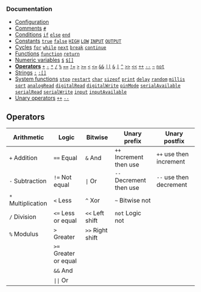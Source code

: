 ### Documentation
- [Configuration](/documentation/configuration.md)
- [Comments](/documentation/comments.md) [`#`]()  
- [Conditions](/documentation/conditions.md) [`if`]() [`else`]() [`end`]()
- [Constants](/documentation/constants.md) [`true`]() [`false`]() [`HIGH`]() [`LOW`]() [`INPUT`]() [`OUTPUT`]()
- [Cycles](/documentation/cycles.md) [`for`](/documentation/cycles.md#for) [`while`](/documentation/cycles.md#while) [`next`](/documentation/cycles.md#next) [`break`](/documentation/cycles.md#break) [`continue`](/documentation/cycles.md#continue)
- [Functions](/documentation/functions.md) [`function`]() [`return`]()
- [Numeric variables](/documentation/numeric-variables.md) [`$`]() [`$[]`]()
- **[Operators](/documentation/operators.md)** [`+`]() [`-`]() [`*`]() [`/`]() [`%`]() [`==`]() [`!=`]() [`>`]() [`>=`]() [`<`]() [`<=`]() [`&&`]() [`||`]() [`&`]() [`|`]() [`^`]() [`>>`]() [`<<`]() [`++`]() [`--`]() [`~`]() [`not`]()
- [Strings](/documentation/strings.md) [`:`]() [`:[]`]()
- [System functions](/documentation/system-functions.md) [`stop`]() [`restart`]() [`char`]() [`sizeof`]() [`print`]() [`delay`]() [`random`]() [`millis`]() [`sqrt`]() [`analogRead`]() [`digitalRead`]() [`digitalWrite`]() [`pinMode`]() [`serialAvailable`]() [`serialRead`]() [`serialWrite`]() [`input`]() [`inputAvailable`]()
- [Unary operators](/documentation/unary-operators.md) [`++`]() [`--`]()

## Operators

| Arithmetic         | Logic                 | Bitwise           | Unary prefix             |  Unary postfix          |
| ------------------ | --------------------- | ----------------- | ------------------------ | ----------------------- |
| `+` Addition       | `==` Equal            | `&` And           | `++`  Increment then use | `++` use then increment |
| `-` Subtraction    | `!=` Not equal        | `\|` Or           | `--`  Decrement then use | `--` use then decrement |
| `*` Multiplication | `<`  Less             | `^` Xor           | `~`   Bitwise not        |                         |
| `/` Division       | `<=` Less or equal    | `<<` Left shift   | `not` Logic not          |                         |
| `%` Modulus        | `>`  Greater          | `>>` Right shift  |                          |                         |
|                    | `>=` Greater or equal |                   |                          |                         |
|                    | `&&` And              |                   |                          |                         |
|                    | `\|\|` Or             |                   |                          |                         |
